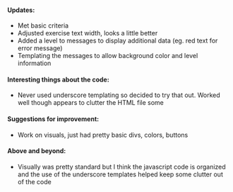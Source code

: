 #### Updates:
* Met basic criteria
* Adjusted exercise text width, looks a little better
* Added a level to messages to display additional data (eg. red text for error message)
* Templating the messages to allow background color and level information

#### Interesting things about the code:
* Never used underscore templating so decided to try that out. Worked well though appears to clutter the HTML file some

#### Suggestions for improvement:
* Work on visuals, just had pretty basic divs, colors, buttons

#### Above and beyond:
* Visually was pretty standard but I think the javascript code is organized and the use of the underscore templates helped keep some clutter out of the code
